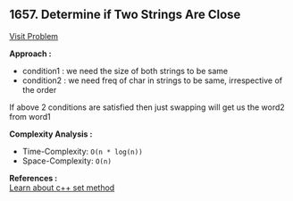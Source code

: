 ## 1657. Determine if Two Strings Are Close

[Visit Problem](https://leetcode.com/problems/determine-if-two-strings-are-close/)

**Approach :**<br>

-   condition1 : we need the size of both strings to be same
-   condition2 : we need freq of char in strings to be same, irrespective of the order

If above 2 conditions are satisfied then just swapping will get us the word2 from word1<br>

**Complexity Analysis :**<br>

-   Time-Complexity: `O(n * log(n))`
-   Space-Complexity: `O(n)`

**References :**<br>
[Learn about c++ set method](https://www.mygreatlearning.com/blog/set-in-cpp/#:~:text=As%20mentioned%20above%2C%20sets%20in,in%20a%20set%20type%20container.)
